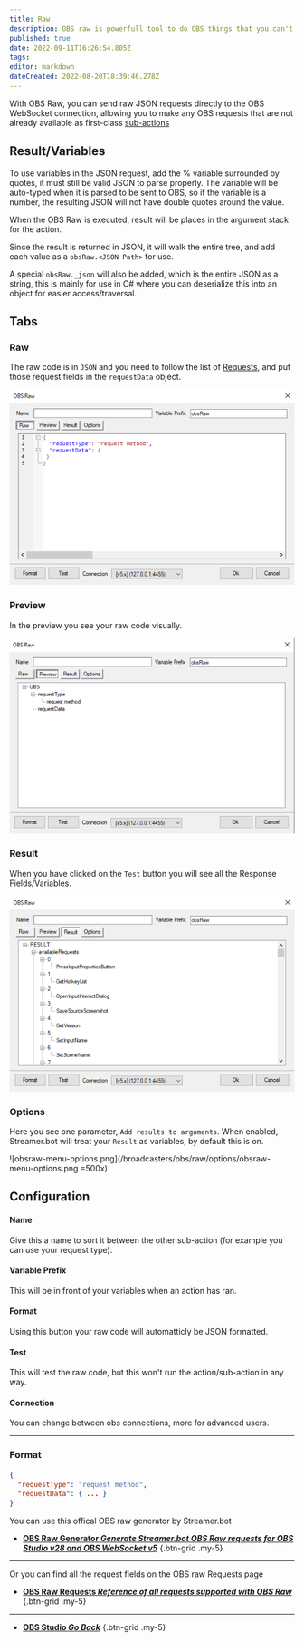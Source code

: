 ```yaml
---
title: Raw
description: OBS raw is powerfull tool to do OBS things that you can't do in regular sub-actions.
published: true
date: 2022-09-11T16:26:54.805Z
tags: 
editor: markdown
dateCreated: 2022-08-20T18:39:46.278Z
---
```


With OBS Raw, you can send raw JSON requests directly to the OBS WebSocket connection, allowing you to make any OBS requests that are not already available as first-class [sub-actions](/en/Sub-Actions/OBS)

## Result/Variables
To use variables in the JSON request, add the % variable surrounded by quotes, it must still be valid JSON to parse properly.  The variable will be auto-typed when it is parsed to be sent to OBS, so if the variable is a number, the resulting JSON will not have double quotes around the value.

When the OBS Raw is executed, result will be places in the argument stack for the action.

Since the result is returned in JSON, it will walk the entire tree, and add each value as a `obsRaw.<JSON Path>` for use.

A special `obsRaw._json` will also be added, which is the entire JSON as a string, this is mainly for use in C# where you can deserialize this into an object for easier access/traversal.

## Tabs
### Raw
The raw code is in `JSON` and you need to follow the list of [Requests](/en/Broadcasters/OBS/Requests), and put those request fields in the `requestData` object.

![obsraw-menu-raw-default.png](/broadcasters/obs/raw/raw/obsraw-menu-raw-default.png)

### Preview
In the preview you see your raw code visually.

![obsraw-menu-preview.png](/broadcasters/obs/raw/preview/obsraw-menu-preview.png)

### Result
When you have clicked on the `Test` button you will see all the Response Fields/Variables.

![obsraw-menu-result-request-getversion.png](/broadcasters/obs/raw/result/obsraw-menu-result-request-getversion.png)

### Options
Here you see one parameter, `Add results to arguments`. 
When enabled, Streamer.bot will treat your `Result` as variables, by default this is on.

![obsraw-menu-options.png](/broadcasters/obs/raw/options/obsraw-menu-options.png =500x)

## Configuration
#### Name
Give this a name to sort it between the other sub-action (for example you can use your request type).

#### Variable Prefix
This will be in front of your variables when an action has ran.

#### Format
Using this button your raw code will automatticly be JSON formatted.

#### Test
This will test the raw code, but this won't run the action/sub-action in any way.

#### Connection
You can change between obs connections, more for advanced users.

***

### Format
```json
{
  "requestType": "request method",
  "requestData": { ... }
}
```
You can use this offical OBS raw generator by Streamer.bot
- [<i class="mdi mdi-application text--obs"></i>**OBS Raw Generator *Generate Streamer.bot OBS Raw requests for OBS Studio v28 and OBS WebSocket v5***](https://obs-raw.streamer.bot)
{.btn-grid .my-5}

---

Or you can find all the request fields on the OBS raw Requests page
- [<i class="mdi mdi-frequently-asked-questions text--obs"></i>**OBS Raw Requests *Reference of all requests supported with OBS Raw***](/en/Broadcasters/OBS/Requests)
{.btn-grid .my-5}

---

- [<i class="mdi mdi-chevron-left"></i> **OBS Studio *Go Back***](/en/Sub-Actions/OBS)
{.btn-grid .my-5}